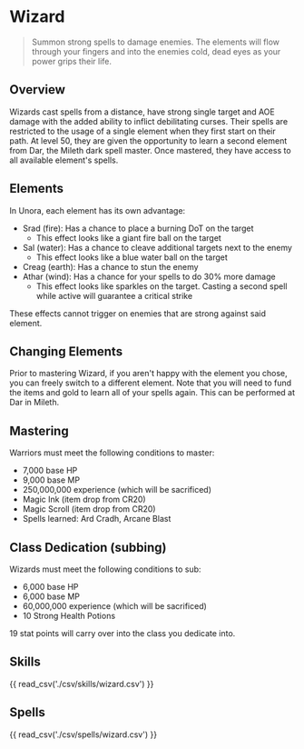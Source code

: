 # Wizard

> Summon strong spells to damage enemies. The elements will flow through your fingers and into the enemies cold, dead eyes as your power grips their life.

## Overview

Wizards cast spells from a distance, have strong single target and AOE damage with the added ability to inflict  debilitating curses. Their spells are restricted to the usage of a single element when they first start on their path. At level 50, they are given the opportunity to learn a second element from Dar, the Mileth dark spell master. Once mastered, they have access to all available element's spells.

## Elements

In Unora, each element has its own advantage:

- Srad (fire): Has a chance to place a burning DoT on the target
    - This effect looks like a giant fire ball on the target
- Sal (water): Has a chance to cleave additional targets next to the enemy
    - This effect looks like a blue water ball on the target
- Creag (earth): Has a chance to stun the enemy
- Athar (wind): Has a chance for your spells to do 30% more damage
    - This effect looks like sparkles on the target. Casting a second spell while active will guarantee a critical strike

These effects cannot trigger on enemies that are strong against said element.

## Changing Elements

Prior to mastering Wizard, if you aren't happy with the element you chose, you can freely switch to a different element. Note that you will need to fund the items and gold to learn all of your spells again. This can be performed at Dar in Mileth.

## Mastering

Warriors must meet the following conditions to master:

- 7,000 base HP
- 9,000 base MP
- 250,000,000 experience (which will be sacrificed)
- Magic Ink (item drop from CR20)
- Magic Scroll (item drop from CR20)
- Spells learned: Ard Cradh, Arcane Blast

## Class Dedication (subbing)

Wizards must meet the following conditions to sub:

- 6,000 base HP
- 6,000 base MP
- 60,000,000 experience (which will be sacrificed)
- 10 Strong Health Potions

19 stat points will carry over into the class you dedicate into.

## Skills

{{ read_csv('./csv/skills/wizard.csv') }}

## Spells

{{ read_csv('./csv/spells/wizard.csv') }}
